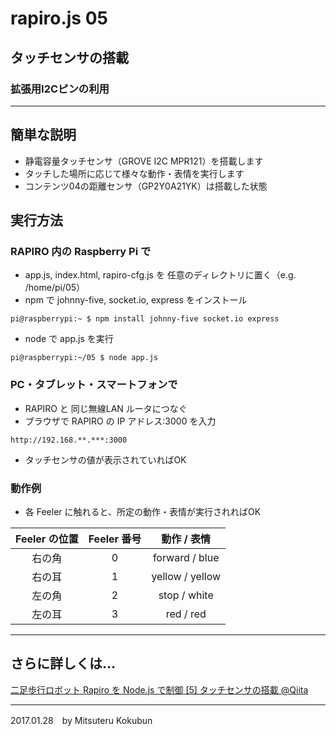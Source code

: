 # rapiro.js 05

## タッチセンサの搭載

### 拡張用I2Cピンの利用

---
## 簡単な説明

- 静電容量タッチセンサ（GROVE I2C MPR121）を搭載します
- タッチした場所に応じて様々な動作・表情を実行します
- コンテンツ04の距離センサ（GP2Y0A21YK）は搭載した状態

## 実行方法

### RAPIRO 内の Raspberry Pi で

- app.js, index.html, rapiro-cfg.js を 任意のディレクトリに置く（e.g. /home/pi/05）
- npm で johnny-five, socket.io, express をインストール

```
pi@raspberrypi:~ $ npm install johnny-five socket.io express
```

- node で app.js を実行
```
pi@raspberrypi:~/05 $ node app.js
```

### PC・タブレット・スマートフォンで

- RAPIRO と 同じ無線LAN ルータにつなぐ
- ブラウザで RAPIRO の IP アドレス:3000 を入力

```
http://192.168.**.***:3000
```
- タッチセンサの値が表示されていればOK

### 動作例

- 各 Feeler に触れると、所定の動作・表情が実行されればOK

|Feeler の位置| Feeler 番号|動作 / 表情|
|:-------:|:-:|:-:|
|右の角|0|forward / blue|
|右の耳|1|yellow / yellow|
|左の角|2|stop / white|
|左の耳|3|red / red|

---

## さらに詳しくは...

[二足歩行ロボット Rapiro を Node.js で制御 [5] タッチセンサの搭載 @Qiita](http://qiita.com/mkoku/items/e2515c8398c9690fadf4)

---
2017.01.28　by Mitsuteru Kokubun
